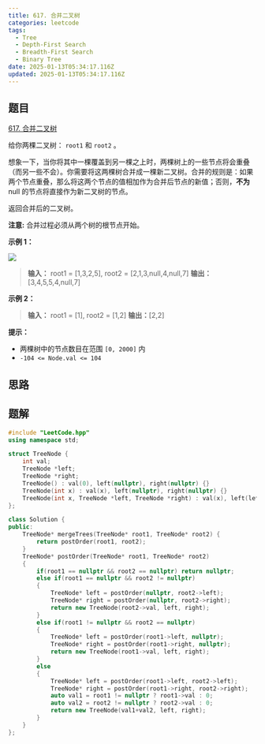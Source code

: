 ```yaml
---
title: 617. 合并二叉树
categories: leetcode
tags: 
  - Tree
  - Depth-First Search
  - Breadth-First Search
  - Binary Tree
date: 2025-01-13T05:34:17.116Z
updated: 2025-01-13T05:34:17.116Z
---
```


<!--more-->

## 题目

[617. 合并二叉树](https://leetcode.cn/problems/merge-two-binary-trees)

给你两棵二叉树： `root1` 和 `root2` 。

想象一下，当你将其中一棵覆盖到另一棵之上时，两棵树上的一些节点将会重叠（而另一些不会）。你需要将这两棵树合并成一棵新二叉树。合并的规则是：如果两个节点重叠，那么将这两个节点的值相加作为合并后节点的新值；否则，**不为**
null 的节点将直接作为新二叉树的节点。

返回合并后的二叉树。

**注意:** 合并过程必须从两个树的根节点开始。



**示例 1：**

![](https://assets.leetcode.com/uploads/2021/02/05/merge.jpg)

> 
> 
> **输入：** root1 = [1,3,2,5], root2 = [2,1,3,null,4,null,7]
> **输出：**[3,4,5,5,4,null,7]
> 

**示例 2：**

> 
> 
> **输入：** root1 = [1], root2 = [1,2]
> **输出：**[2,2]
> 



**提示：**

  * 两棵树中的节点数目在范围 `[0, 2000]` 内
  * `-104 <= Node.val <= 104`



## 思路


## 题解

```cpp
#include "LeetCode.hpp"
using namespace std;

struct TreeNode {
    int val;
    TreeNode *left;
    TreeNode *right;
    TreeNode() : val(0), left(nullptr), right(nullptr) {}
    TreeNode(int x) : val(x), left(nullptr), right(nullptr) {}
    TreeNode(int x, TreeNode *left, TreeNode *right) : val(x), left(left), right(right) {}
};

class Solution {
public:
    TreeNode* mergeTrees(TreeNode* root1, TreeNode* root2) {
        return postOrder(root1, root2);
    }
    TreeNode* postOrder(TreeNode* root1, TreeNode* root2)
    {
        if(root1 == nullptr && root2 == nullptr) return nullptr;
        else if(root1 == nullptr && root2 != nullptr)
        {
            TreeNode* left = postOrder(nullptr, root2->left);
            TreeNode* right = postOrder(nullptr, root2->right);
            return new TreeNode(root2->val, left, right);
        }
        else if(root1 != nullptr && root2 == nullptr)
        {
            TreeNode* left = postOrder(root1->left, nullptr);
            TreeNode* right = postOrder(root1->right, nullptr);
            return new TreeNode(root1->val, left, right);
        }
        else 
        {
            TreeNode* left = postOrder(root1->left, root2->left);
            TreeNode* right = postOrder(root1->right, root2->right);
            auto val1 = root1 != nullptr ? root1->val : 0;
            auto val2 = root2 != nullptr ? root2->val : 0;
            return new TreeNode(val1+val2, left, right);
        }
    }
};
```
